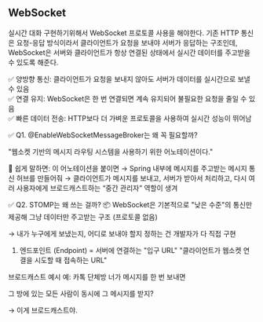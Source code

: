 ## WebSocket

실시간 대화 구현하기위해서 WebSocket 프로토콜 사용을 해야한다. 
기존 HTTP 통신은 요청-응답 방식이라서 클라이언트가 요청을 보내야 서버가 응답하는 구조인데, WebSocket은 서버와 클라이언트가 항상 연결된 상태에서 실시간 데이터를 주고받을 수 있도록 해준다.

✅ 양방향 통신: 클라이언트가 요청을 보내지 않아도 서버가 데이터를 실시간으로 보낼 수 있음 </br>
✅ 연결 유지: WebSocket은 한 번 연결되면 계속 유지되어 불필요한 요청을 줄일 수 있음  
✅ 빠른 데이터 전송: HTTP보다 더 가벼운 프로토콜을 사용하여 실시간 성능이 뛰어남 



✅ Q1. @EnableWebSocketMessageBroker는 왜 꼭 필요할까?

"웹소켓 기반의 메시지 라우팅 시스템을 사용하기 위한 어노테이션이다."

💬 쉽게 말하면:
이 어노테이션을 붙이면
→ Spring 내부에 메시지를 주고받는 메시지 통신 허브를 만들어줘
→ 클라이언트가 메시지를 보내고, 서버가 받아서 처리하고, 다시 여러 사용자에게 브로드캐스트하는 “중간 관리자” 역할이 생겨

✅ Q2. STOMP는 왜 쓰는 걸까?
📦 WebSocket은 기본적으로 "낮은 수준"의 통신만 제공해
그냥 데이터만 주고받는 구조 (프로토콜 없음)

→ 내가 누구에게 보냈는지, 어디로 보내야 할지 정하는 건 개발자가 다 직접 구현

 1. 엔드포인트 (Endpoint) = 서버에 연결하는 "입구 URL"
"클라이언트가 웹소켓 연결을 시도할 때 접속하는 URL"


브로드캐스트 예시
예: 카톡 단체방
너가 메시지를 한 번 보내면

그 방에 있는 모든 사람이 동시에 그 메시지를 받지?

→ 이게 브로드캐스트야.


